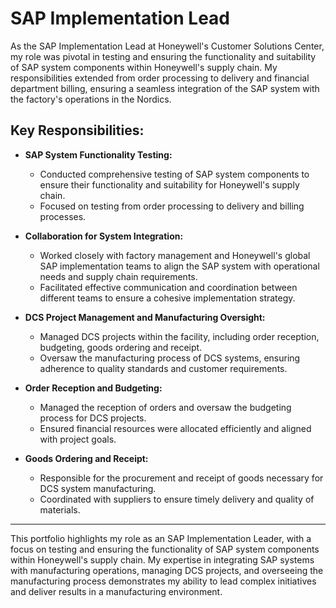 # SAP Implementation Lead

As the SAP Implementation Lead at Honeywell's Customer Solutions Center, my role was pivotal in testing and ensuring the functionality and suitability of SAP system components within Honeywell's supply chain. My responsibilities extended from order processing to delivery and financial department billing, ensuring a seamless integration of the SAP system with the factory's operations in the Nordics.

## Key Responsibilities:

- **SAP System Functionality Testing:**
  - Conducted comprehensive testing of SAP system components to ensure their functionality and suitability for Honeywell's supply chain.
  - Focused on testing from order processing to delivery and billing processes.

- **Collaboration for System Integration:**
  - Worked closely with factory management and Honeywell's global SAP implementation teams to align the SAP system with operational needs and supply chain requirements.
  - Facilitated effective communication and coordination between different teams to ensure a cohesive implementation strategy.

- **DCS Project Management and Manufacturing Oversight:**
  - Managed DCS projects within the facility, including order reception, budgeting, goods ordering and receipt.
  - Oversaw the manufacturing process of DCS systems, ensuring adherence to quality standards and customer requirements.
  
- **Order Reception and Budgeting:**
  - Managed the reception of orders and oversaw the budgeting process for DCS projects.
  - Ensured financial resources were allocated efficiently and aligned with project goals.

- **Goods Ordering and Receipt:**
  - Responsible for the procurement and receipt of goods necessary for DCS system manufacturing.
  - Coordinated with suppliers to ensure timely delivery and quality of materials.

---

This portfolio highlights my role as an SAP Implementation Leader, with a focus on testing and ensuring the functionality of SAP system components within Honeywell's supply chain. My expertise in integrating SAP systems with manufacturing operations, managing DCS projects, and overseeing the manufacturing process demonstrates my ability to lead complex initiatives and deliver results in a manufacturing environment.
